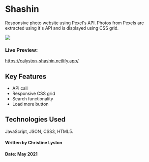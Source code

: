 # Shashin

Responsive photo website using Pexel's API. Photos from Pexels are extracted using it's API and is displayed using CSS grid.

![](shashin-gif.gif)

### Live Preview: 

https://calyston-shashin.netlify.app/

## Key Features

- API call
- Responsive CSS grid
- Search functionality
- Load more button


## Technologies Used
JavaScript, JSON, CSS3, HTML5.

#### Written by Christine Lyston
#### Date: May 2021